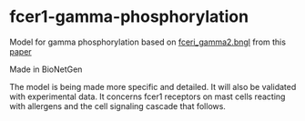 # fcer1-gamma-phosphorylation
Model for gamma phosphorylation based on [fceri_gamma2.bngl](http://journals.plos.org/ploscompbiol/article/asset?unique&id=info:doi/10.1371/journal.pcbi.1003544.s013)
from this [paper](http://www.ncbi.nlm.nih.gov/pubmed/12646643)

Made in BioNetGen

The model is being made more specific and detailed. It will also be validated with experimental data. It concerns fcer1 receptors on mast cells reacting with allergens and the cell signaling cascade that follows.

